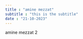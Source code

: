 ```yaml
---
title : "amine mezzat"
subtitle : "this is the subtitle"
date : "21-10-2023"
---
```


amine mezzat 2
